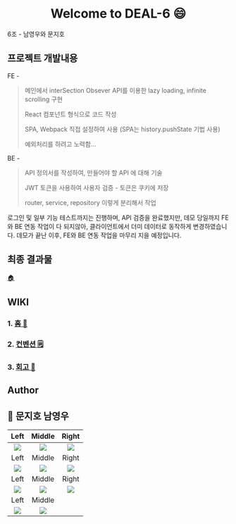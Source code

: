 <h1 align="center">Welcome to DEAL-6 😄</h1>

6조 - 남영우와 문지호

## 프로젝트 개발내용
FE - 

> 메인에서 interSection Obsever API를 이용한 lazy loading, infinite scrolling 구현
>
> React 컴포넌트 형식으로 코드 작성
>
> SPA, Webpack 직접 설정하여 사용 (SPA는 history.pushState 기법 사용)
>
> 예외처리를 하려고 노력함...
> 
BE -  

> API 정의서를 작성하여, 만들어야 할 API 에 대해 기술
>
> JWT 토큰을 사용하여 사용자 검증 - 토큰은 쿠키에 저장
>
> router, service, repository 이렇게 분리해서 작업



로그인 및 일부 기능 테스트까지는 진행하며, API 검증을 완료했지만, 데모 당일까지 FE와 BE 연동 작업이 다 되지않아, 클라이언트에서 더미 데이터로 동작하게 변경하였습니다. 데모가 끝난 이후, FE와 BE 연동 작업을 마무리 지을 예정입니다.

## 최종 결과물
[🏠](http://ec2-3-36-116-171.ap-northeast-2.compute.amazonaws.com/)

## WIKI
### 1. [홈 📏](https://github.com/woowa-techcamp-2021/deal-6/wiki)
### 2. [컨벤션 🗒️](https://github.com/woowa-techcamp-2021/deal-6/wiki/%EC%BB%A8%EB%B2%A4%EC%85%98)
### 3. [회고 📖](https://github.com/woowa-techcamp-2021/deal-6/wiki/%ED%9A%8C%EA%B3%A0%EB%A1%9D)

## Author
👤 **문지호** **남영우**
---

Left           | Middle | Right
:-------------------------:|:-------------------------:|:-------------------------:
![](https://user-images.githubusercontent.com/50862052/126736036-2fb8370d-2fde-40b4-8810-8eb4c5340bd2.png)  |  ![](https://user-images.githubusercontent.com/50862052/126736038-0ff89721-66c0-496b-b43d-950c2c761585.png) |  ![](https://user-images.githubusercontent.com/50862052/126736039-264329b1-2954-4650-b240-f631047674ac.png)
Left           | Middle | Right
![](https://user-images.githubusercontent.com/50862052/126736039-264329b1-2954-4650-b240-f631047674ac.png)  |  ![](https://user-images.githubusercontent.com/50862052/126736043-e28ed1bc-fca1-44f1-89d7-1edbb10a7198.png) |  ![](https://user-images.githubusercontent.com/50862052/126736044-828a9e35-b757-4f92-8f68-c601c885b831.png)
Left           | Middle | Right
![](https://user-images.githubusercontent.com/50862052/126736045-93448e7d-b9bf-440d-9504-ae765e9163df.png)  |  ![](https://user-images.githubusercontent.com/50862052/126736048-87992b15-033d-4d59-b32e-47f04c8b27b4.png) |  ![](https://user-images.githubusercontent.com/50862052/126736049-4fb7026b-2877-4809-9d14-3fe40a830d85.png)
Left           | Middle
![](https://user-images.githubusercontent.com/50862052/126736965-e33f4efd-a5f9-4747-a9bf-c81c58708fbd.png)  |  ![](https://user-images.githubusercontent.com/50862052/126736971-330d874b-15d3-4fd4-8924-1c561c1d6903.png) |

